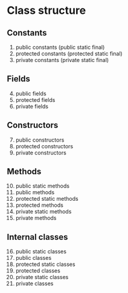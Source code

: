 # Class structure

## Constants
1. public constants (public static final)
2. protected constants (protected static final)
3. private constants (private static final)

## Fields
4. public fields
5. protected fields
6. private fields

## Constructors
7. public constructors
8. protected constructors
9. private constructors

## Methods
10. public static methods
11. public methods
12. protected static methods
13. protected methods
14. private static methods
15. private methods

## Internal classes
16. public static classes
17. public classes
18. protected static classes
19. protected classes
20. private static classes
21. private classes
